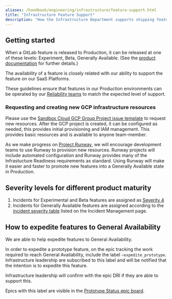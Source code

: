 ```yaml
---
aliases: /handbook/engineering/infrastructure/feature-support.html
title: "Infrastructure Feature Support"
description: "How the Infrastructure Department supports shipping features to Production."
---
```








## Getting started

When a GitLab feature is released to Production, it can be released at one of these levels: Experiment, Beta, Generally Available.
(See the [product documentation](https://docs.gitlab.com/ee/policy/experiment-beta-support.html) for further details.)

The availability of a feature is closely related with our ability to support the feature on our SaaS Platforms.

These guidelines ensure that features in our Production environments can be operated by our [Reliability teams](/handbook/engineering/infrastructure/team/reliability/) to match the expected level of support.

### Requesting and creating new GCP infrastructure resources

Please use the [Sandbox Cloud GCP Group Project issue template](https://gitlab.com/gitlab-com/business-technology/engineering/infrastructure/issue-tracker/-/issues/new?issuable_template=gcp_group_account_create_request) to request new resources. After the GCP project is created, it can be configured as needed, this provides initial provisioning and IAM management. This provides basic resources and is available to anyone team-member.

As we make progress on [Project Runway](/handbook/engineering/infrastructure/platforms/tools/runway), we will encourage development teams to use Runway to provision new resources. Runway projects will include automated configuration and Runway provides many of the Infrastucture Readiness requirements as standard. Using Runway will make it easier and faster to promote new features into a Generally Available state in Production.

## Severity levels for different product maturity

1. Incidents for Experimental and Beta features are assigned as [Severity 4](/handbook/engineering/infrastructure/incident-management/#incident-severity)
1. Incidents for Generally Available features are assigned according to the [incident severity table](/handbook/engineering/infrastructure/incident-management/#incident-severity) listed on the Incident Management page.

## How to expedite features to General Availability

We are able to help expedite features to General Availability.

In order to expedite a prototype feature, on the epic tracking the work required to reach General Availability, include the label `~expedite_prototype`.
Infrastructure leadership are subscribed to this label and will be notified that the intention is to expedite this feature.

Infrastructure leadership will confirm with the epic DRI if they are able to support this.

Epics with this label are visible in the [Prototype Status epic board](https://gitlab.com/groups/gitlab-org/-/epic_boards/44867).
